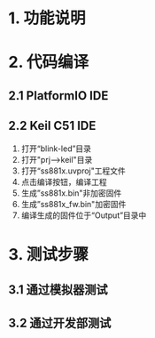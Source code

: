 # 1. 功能说明



# 2. 代码编译

## 2.1 PlatformIO IDE

## 2.2 Keil C51 IDE

1. 打开“blink-led”目录
2. 打开"prj-->keil"目录
3. 打开“ss881x.uvproj"工程文件
4. 点击编译按钮，编译工程
5. 生成”ss881x.bin"非加密固件 
6. 生成”ss881x_fw.bin"加密固件
7. 编译生成的固件位于“Output”目录中

# 3. 测试步骤

## 3.1 通过模拟器测试



## 3.2 通过开发部测试